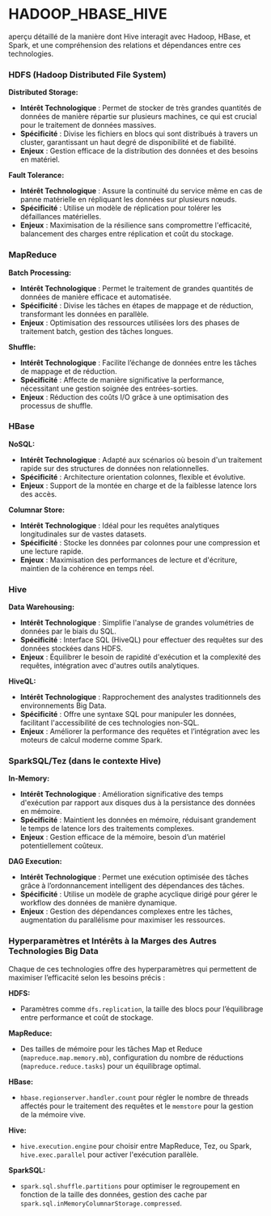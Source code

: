 # HADOOP_HBASE_HIVE
aperçu détaillé de la manière dont Hive interagit avec Hadoop, HBase, et Spark, et une compréhension des relations et dépendances entre ces technologies.

### HDFS (Hadoop Distributed File System)
**Distributed Storage:**
- **Intérêt Technologique** : Permet de stocker de très grandes quantités de données de manière répartie sur plusieurs machines, ce qui est crucial pour le traitement de données massives.
- **Spécificité** : Divise les fichiers en blocs qui sont distribués à travers un cluster, garantissant un haut degré de disponibilité et de fiabilité.
- **Enjeux** : Gestion efficace de la distribution des données et des besoins en matériel.

**Fault Tolerance:**
- **Intérêt Technologique** : Assure la continuité du service même en cas de panne matérielle en répliquant les données sur plusieurs nœuds.
- **Spécificité** : Utilise un modèle de réplication pour tolérer les défaillances matérielles.
- **Enjeux** : Maximisation de la résilience sans compromettre l'efficacité, balancement des charges entre réplication et coût du stockage.

### MapReduce
**Batch Processing:**
- **Intérêt Technologique** : Permet le traitement de grandes quantités de données de manière efficace et automatisée.
- **Spécificité** : Divise les tâches en étapes de mappage et de réduction, transformant les données en parallèle.
- **Enjeux** : Optimisation des ressources utilisées lors des phases de traitement batch, gestion des tâches longues.

**Shuffle:**
- **Intérêt Technologique** : Facilite l’échange de données entre les tâches de mappage et de réduction.
- **Spécificité** : Affecte de manière significative la performance, nécessitant une gestion soignée des entrées-sorties.
- **Enjeux** : Réduction des coûts I/O grâce à une optimisation des processus de shuffle.

### HBase
**NoSQL:**
- **Intérêt Technologique** : Adapté aux scénarios où besoin d'un traitement rapide sur des structures de données non relationnelles.
- **Spécificité** : Architecture orientation colonnes, flexible et évolutive.
- **Enjeux** : Support de la montée en charge et de la faiblesse latence lors des accès.

**Columnar Store:**
- **Intérêt Technologique** : Idéal pour les requêtes analytiques longitudinales sur de vastes datasets.
- **Spécificité** : Stocke les données par colonnes pour une compression et une lecture rapide.
- **Enjeux** : Maximisation des performances de lecture et d'écriture, maintien de la cohérence en temps réel.

### Hive
**Data Warehousing:**
- **Intérêt Technologique** : Simplifie l'analyse de grandes volumétries de données par le biais du SQL.
- **Spécificité** : Interface SQL (HiveQL) pour effectuer des requêtes sur des données stockées dans HDFS.
- **Enjeux** : Équilibrer le besoin de rapidité d'exécution et la complexité des requêtes, intégration avec d'autres outils analytiques.

**HiveQL:**
- **Intérêt Technologique** : Rapprochement des analystes traditionnels des environnements Big Data.
- **Spécificité** : Offre une syntaxe SQL pour manipuler les données, facilitant l'accessibilité de ces technologies non-SQL.
- **Enjeux** : Améliorer la performance des requêtes et l’intégration avec les moteurs de calcul moderne comme Spark.

### SparkSQL/Tez (dans le contexte Hive)
**In-Memory:**
- **Intérêt Technologique** : Amélioration significative des temps d'exécution par rapport aux disques dus à la persistance des données en mémoire.
- **Spécificité** : Maintient les données en mémoire, réduisant grandement le temps de latence lors des traitements complexes.
- **Enjeux** : Gestion efficace de la mémoire, besoin d’un matériel potentiellement coûteux.

**DAG Execution:**
- **Intérêt Technologique** : Permet une exécution optimisée des tâches grâce à l’ordonnancement intelligent des dépendances des tâches.
- **Spécificité** : Utilise un modèle de graphe acyclique dirigé pour gérer le workflow des données de manière dynamique.
- **Enjeux** : Gestion des dépendances complexes entre les tâches, augmentation du parallélisme pour maximiser les ressources.

### Hyperparamètres et Intérêts à la Marges des Autres Technologies Big Data
Chaque de ces technologies offre des hyperparamètres qui permettent de maximiser l’efficacité selon les besoins précis :

**HDFS:**
- Paramètres comme `dfs.replication`, la taille des blocs pour l’équilibrage entre performance et coût de stockage.

**MapReduce:**
- Des tailles de mémoire pour les tâches Map et Reduce (`mapreduce.map.memory.mb`), configuration du nombre de réductions (`mapreduce.reduce.tasks`) pour un équilibrage optimal.

**HBase:**
- `hbase.regionserver.handler.count` pour régler le nombre de threads affectés pour le traitement des requêtes et le `memstore` pour la gestion de la mémoire vive.

**Hive:**
- `hive.execution.engine` pour choisir entre MapReduce, Tez, ou Spark, `hive.exec.parallel` pour activer l'exécution parallèle.

**SparkSQL:**
- `spark.sql.shuffle.partitions` pour optimiser le regroupement en fonction de la taille des données, gestion des cache par `spark.sql.inMemoryColumnarStorage.compressed`.

